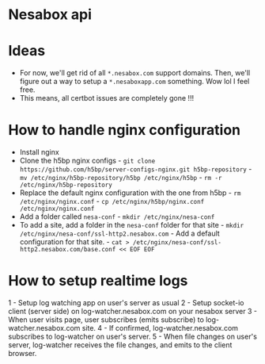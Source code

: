 # Nesabox api

# Ideas

- For now, we'll get rid of all `*.nesabox.com` support domains. Then, we'll figure out a way to setup a `*.nesaboxapp.com` something. Wow lol I feel free.
- This means, all certbot issues are completely gone !!!

# How to handle nginx configuration
- Install nginx
- Clone the h5bp nginx configs
        - `git clone https://github.com/h5bp/server-configs-nginx.git h5bp-repository`
        - `mv /etc/nginx/h5bp-repository/h5bp /etc/nginx/h5bp`
        - `rm -r /etc/nginx/h5bp-repository`
- Replace the default nginx configuration with the one from h5bp 
        - `rm /etc/nginx/nginx.conf`
        - `cp /etc/nginx/h5bp/nginx.conf /etc/nginx/nginx.conf`
- Add a folder called `nesa-conf`
        - `mkdir /etc/nginx/nesa-conf`
- To add a site, add a folder in the `nesa-conf` folder for that site
        - `mkdir /etc/nginx/nesa-conf/ssl-http2.nesabox.com`
        - Add a default configuration for that site.
        - `cat > /etc/nginx/nesa-conf/ssl-http2.nesabox.com/base.conf << EOF EOF`

# How to setup realtime logs

1 - Setup log watching app on user's server as usual
2 - Setup socket-io client (server side) on log-watcher.nesabox.com on your nesabox server
3 - When user visits page, user subscribes (emits subscribe) to log-watcher.nesabox.com site. 
4 - If confirmed, log-watcher.nesabox.com subscribes to log-watcher on user's server. 
5 - When file changes on user's server, log-watcher receives the file changes, and emits to the client browser.

